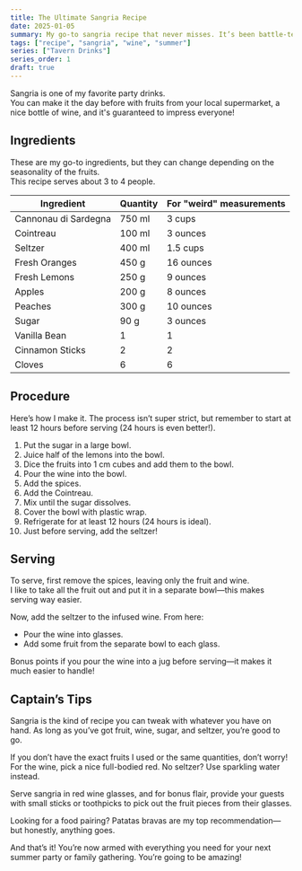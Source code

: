 ```yaml
---
title: The Ultimate Sangria Recipe  
date: 2025-01-05  
summary: My go-to sangria recipe that never misses. It’s been battle-tested in every scenario you can imagine and always delivers. Fruity, perfectly sweet (but not over the top), and sure to impress your friends and family.  
tags: ["recipe", "sangria", "wine", "summer"]  
series: ["Tavern Drinks"]  
series_order: 1  
draft: true  
---
```


Sangria is one of my favorite party drinks.  
You can make it the day before with fruits from your local supermarket, a nice bottle of wine, and it's guaranteed to impress everyone!  

## Ingredients  

These are my go-to ingredients, but they can change depending on the seasonality of the fruits.  
This recipe serves about 3 to 4 people.  

| Ingredient           | Quantity | For "weird" measurements |
| -------------------- | -------- | ------------------------ |
| Cannonau di Sardegna | 750 ml   | 3 cups                   |
| Cointreau            | 100 ml   | 3 ounces                 |
| Seltzer              | 400 ml   | 1.5 cups                 |
| Fresh Oranges        | 450 g    | 16 ounces                |
| Fresh Lemons         | 250 g    | 9 ounces                 |
| Apples               | 200 g    | 8 ounces                 |
| Peaches              | 300 g    | 10 ounces                |
| Sugar                | 90 g     | 3 ounces                 |
| Vanilla Bean         | 1        | 1                        |
| Cinnamon Sticks      | 2        | 2                        |
| Cloves               | 6        | 6                        |

## Procedure  

Here’s how I make it. The process isn’t super strict, but remember to start at least 12 hours before serving (24 hours is even better!).  

1. Put the sugar in a large bowl.  
2. Juice half of the lemons into the bowl.  
3. Dice the fruits into 1 cm cubes and add them to the bowl.  
4. Pour the wine into the bowl.  
5. Add the spices.  
6. Add the Cointreau.  
7. Mix until the sugar dissolves.  
8. Cover the bowl with plastic wrap.  
9. Refrigerate for at least 12 hours (24 hours is ideal).  
10. Just before serving, add the seltzer!  

## Serving  

To serve, first remove the spices, leaving only the fruit and wine.  
I like to take all the fruit out and put it in a separate bowl—this makes serving way easier.  

Now, add the seltzer to the infused wine. From here:

- Pour the wine into glasses.  
- Add some fruit from the separate bowl to each glass.  

Bonus points if you pour the wine into a jug before serving—it makes it much easier to handle!  

## Captain’s Tips  

Sangria is the kind of recipe you can tweak with whatever you have on hand. As long as you’ve got fruit, wine, sugar, and seltzer, you’re good to go.  

If you don’t have the exact fruits I used or the same quantities, don’t worry! For the wine, pick a nice full-bodied red. No seltzer? Use sparkling water instead.  

Serve sangria in red wine glasses, and for bonus flair, provide your guests with small sticks or toothpicks to pick out the fruit pieces from their glasses.  

Looking for a food pairing? Patatas bravas are my top recommendation—but honestly, anything goes.  

And that’s it! You’re now armed with everything you need for your next summer party or family gathering. You’re going to be amazing!  
